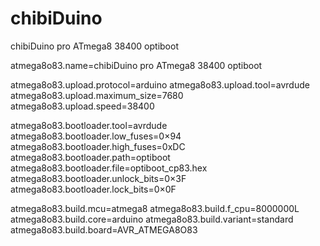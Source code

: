 # chibiDuino
chibiDuino pro ATmega8 38400 optiboot

atmega8o83.name=chibiDuino pro ATmega8 38400 optiboot

atmega8o83.upload.protocol=arduino
atmega8o83.upload.tool=avrdude
atmega8o83.upload.maximum_size=7680
atmega8o83.upload.speed=38400

atmega8o83.bootloader.tool=avrdude
atmega8o83.bootloader.low_fuses=0×94
atmega8o83.bootloader.high_fuses=0xDC
atmega8o83.bootloader.path=optiboot
atmega8o83.bootloader.file=optiboot_cp83.hex
atmega8o83.bootloader.unlock_bits=0×3F
atmega8o83.bootloader.lock_bits=0×0F

atmega8o83.build.mcu=atmega8
atmega8o83.build.f_cpu=8000000L
atmega8o83.build.core=arduino
atmega8o83.build.variant=standard
atmega8o83.build.board=AVR_ATMEGA8O83
